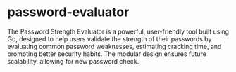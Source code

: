 # password-evaluator
The Password Strength Evaluator is a powerful, user-friendly tool built using Go, designed to help users validate the strength of their passwords by evaluating common password weaknesses, estimating cracking time, and promoting better security habits. The modular design ensures future scalability, allowing for new password check.
